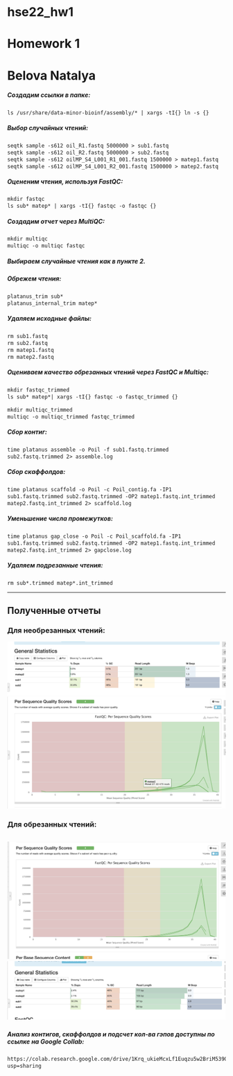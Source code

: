 # hse22_hw1
# Homework 1
# Belova Natalya

##### Создадим ссылки в папке:
```
ls /usr/share/data-minor-bioinf/assembly/* | xargs -tI{} ln -s {} 
```

##### Выбор случайных чтений:
```
seqtk sample -s612 oil_R1.fastq 5000000 > sub1.fastq
seqtk sample -s612 oil_R2.fastq 5000000 > sub2.fastq
seqtk sample -s612 oilMP_S4_L001_R1_001.fastq 1500000 > matep1.fastq
seqtk sample -s612 oilMP_S4_L001_R2_001.fastq 1500000 > matep2.fastq
```

##### Оцененим чтения, используя FastQC:
```
mkdir fastqc
ls sub* matep* | xargs -tI{} fastqc -o fastqc {}
```

##### Создадим отчет через MultiQC:
```
mkdir multiqc
multiqc -o multiqc fastqc
```
##### Выбираем случaйные чтения как в пункте 2.
##### Обрежем чтения:
```
platanus_trim sub*
platanus_internal_trim matep*
```

##### Удаляем исходные файлы:
```
rm sub1.fastq
rm sub2.fastq
rm matep1.fastq
rm matep2.fastq
```
##### Oцениваем качество обрезанных чтений через FastQC и Multiqc:
```
mkdir fastqc_trimmed
ls sub* matep*| xargs -tI{} fastqc -o fastqc_trimmed {}
```
```
mkdir multiqc_trimmed
multiqc -o multiqc_trimmed fastqc_trimmed
```

##### Cбор контиг:
```
time platanus assemble -o Poil -f sub1.fastq.trimmed sub2.fastq.trimmed 2> assemble.log
```

##### Сбор скаффолдов:
```
time platanus scaffold -o Poil -c Poil_contig.fa -IP1 sub1.fastq.trimmed sub2.fastq.trimmed -OP2 matep1.fastq.int_trimmed matep2.fastq.int_trimmed 2> scaffold.log
```

##### Уменьшение числа промежутков:
```
time platanus gap_close -o Poil -c Poil_scaffold.fa -IP1 sub1.fastq.trimmed sub2.fastq.trimmed -OP2 matep1.fastq.int_trimmed matep2.fastq.int_trimmed 2> gapclose.log
```

##### Удаляем подрезанные чтения:
```
rm sub*.trimmed matep*.int_trimmed
```
---
## Полученные отчеты
### Для необрезанных чтений:
![Image alt](https://github.com/alkmnd/hse22_hw1/raw/main/images/m1.png)
![Image alt](https://github.com/alkmnd/hse22_hw1/raw/main/images/m2.png)
### Для обрезанных чтений: 
![Image alt](https://github.com/alkmnd/hse22_hw1/raw/main/images/m1_trimmed.png)
![Image alt](https://github.com/alkmnd/hse22_hw1/raw/main/images/m2_trimmed.png)
---
##### Анализ контигов, скаффолдов и подсчет кол-ва гэпов доступны по ссылке на Google Collab:
```
https://colab.research.google.com/drive/1Krq_ukieMcxLf1Euqzu5w2BriM539OpN?usp=sharing
```
